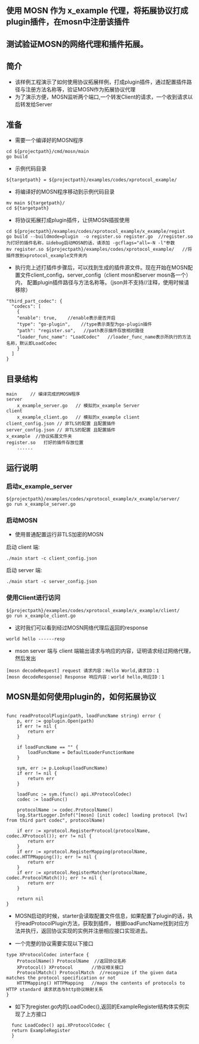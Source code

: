 ## 使用 MOSN 作为 x_example 代理，将拓展协议打成plugin插件，在mosn中注册该插件

## 测试验证MOSN的网络代理和插件拓展。

## 简介

+ 该样例工程演示了如何使用协议拓展样例，打成plugin插件，通过配置插件路径与注册方法名称等，验证MOSN作为拓展协议代理
+ 为了演示方便，MOSN监听两个端口,一个转发Client的请求，一个收到请求以后转发给Server

## 准备

+ 需要一个编译好的MOSN程序

```
cd ${projectpath}/cmd/mosn/main
go build
```

+ 示例代码目录

```
${targetpath} = ${projectpath}/examples/codes/xprotocol_example/
```

+ 将编译好的MOSN程序移动到示例代码目录

```
mv main ${targetpath}/
cd ${targetpath}
```

+ 将协议拓展打成plugin插件，让供MOSN插拔使用

```
cd ${projectpath}/examples/codes/xprotocol_example/x_example/regist
go build --buildmode=plugin  -o register.so register.go  //register.so为打好的插件名称，以debug启动MOSN的话，请添加 -gcflags="all=-N -l"参数
mv register.so ${projectpath}/examples/codes/xprotocol_example/   //将插件放到xprotocol_example文件夹内
```

+ 执行完上述打插件步骤后，可以找到生成的插件源文件。现在开始在MOSN配置文件client_config，server_config（client mosn和server mosn各一个）内， 
  配置plugin插件路径与方法名称等。（json并不支持//注释，使用时候请移除）

```
"third_part_codec": {
  "codecs": [
    {
    "enable": true,    //enable表示是否开启
    "type": "go-plugin",    //type表示类型为go-plugin插件
    "path": "register.so",   //path表示插件存放相对路径
    "loader_func_name": "LoadCodec"   //loader_func_name表示所执行的方法名称，默认即LoadCodec
    }
  ]
}
```

## 目录结构

```
main     // 编译完成的MOSN程序
server
    x_example_server.go   // 模拟的x_example Server
client
    x_example_client.go   // 模拟的x_example client
client_config.json // 非TLS的配置 且配置插件
server_config.json // 非TLS的配置 且配置插件
x_example  //协议拓展文件夹
register.so   打好的插件存放位置
    ......  
```

## 运行说明

### 启动x_example_server

```
${projectpath}/examples/codes/xprotocol_example/x_example/server/
go run x_example_server.go
```

### 启动MOSN

+ 使用普通配置运行非TLS加密的MOSN

启动 client 端:

```
./main start -c client_config.json
```

启动 server 端:

```
./main start -c server_config.json
```

### 使用Client进行访问

```
${projectpath}/examples/codes/xprotocol_example/x_example/client/
go run x_example_client.go
```

+ 这时我们可以看到经过MOSN网络代理后返回的response

```
world hello ------resp

```

+ mson server 端与 client 端输出请求与响应的内容，证明请求经过网络代理，然后发出

```
[mosn decodeRequest] request 请求内容：Hello World,请求ID：1
[mosn decodeResponse] Response 响应内容：world hello,响应ID：1
```

## MOSN是如何使用plugin的，如何拓展协议

```

func readProtocolPlugin(path, loadFuncName string) error {
	p, err := goplugin.Open(path)
	if err != nil {
		return err
	}

	if loadFuncName == "" {
		loadFuncName = DefaultLoaderFunctionName
	}

	sym, err := p.Lookup(loadFuncName)
	if err != nil {
		return err
	}

	loadFunc := sym.(func() api.XProtocolCodec)
	codec := loadFunc()

	protocolName := codec.ProtocolName()
	log.StartLogger.Infof("[mosn] [init codec] loading protocol [%v] from third part codec", protocolName)

	if err := xprotocol.RegisterProtocol(protocolName, codec.XProtocol()); err != nil {
		return err
	}
	if err := xprotocol.RegisterMapping(protocolName, codec.HTTPMapping()); err != nil {
		return err
	}
	if err := xprotocol.RegisterMatcher(protocolName, codec.ProtocolMatch()); err != nil {
		return err
	}

	return nil
}
```

+ MOSN启动的时候，starter会读取配置文件信息，如果配置了plugin的话，执行readProtocolPlugin方法，获取到插件， 根据loadFuncName找到对应方法并执行，返回协议实现的实例并注册相应接口实现进去。

+ 一个完整的协议需要实现以下接口

```
type XProtocolCodec interface {
    ProtocolName() ProtocolName  //返回协议名称
    XProtocol() XProtocol       //协议相关接口
    ProtocolMatch() ProtocolMatch  //recognize if the given data matches the protocol specification or not
    HTTPMapping() HTTPMapping   //maps the contents of protocols to HTTP standard 请求状态与http协议映射关系
}
```

+ 如下为register.go内的LoadCodec(),返回的ExampleRegister结构体实例实现了上方接口
```
  func LoadCodec() api.XProtocolCodec {
  return ExampleRegister
  }
```